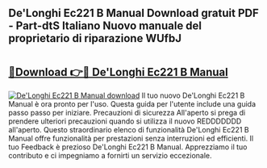 ## De'Longhi Ec221 B Manual Download gratuit PDF - Part-dtS Italiano Nuovo manuale del proprietario di riparazione WUfbJ

# <h2><a href="http://dfdnwn.blite.top/?on=De%27Longhi+Ec221+B+Manual">🔗Download 👉🔴 De'Longhi Ec221 B Manual</a></h2>

[![De'Longhi Ec221 B Manual download](https://i.imgur.com/lujVjoI.png)](http://dfdnwn.blite.top/?on=De%27Longhi+Ec221+B+Manual)
Il tuo nuovo De'Longhi Ec221 B Manual è ora pronto per l'uso. Questa guida per l'utente include una guida passo passo per iniziare. Precauzioni di sicurezza All'aperto si prega di prendere ulteriori precauzioni quando si utilizza il nuovo REDDDDDDD all'aperto. Questo straordinario elenco di funzionalità De'Longhi Ec221 B Manual offre funzionalità per prestazioni senza interruzioni ed efficienti. Il tuo Feedback è prezioso De'Longhi Ec221 B Manual. Apprezziamo il tuo contributo e ci impegniamo a fornirti un servizio eccezionale.
